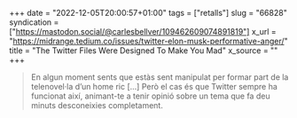 +++
date = "2022-12-05T20:00:57+01:00"
tags = ["retalls"]
slug = "66828"
syndication = ["https://mastodon.social/@carlesbellver/109462609074891819"]
x_url = "https://midrange.tedium.co/issues/twitter-elon-musk-performative-anger/"
title = "The Twitter Files Were Designed To Make You Mad"
x_source = ""
+++


> En algun moment sents que estàs sent manipulat per formar part de la telenovel·la d’un home ric […] Però el cas és que Twitter sempre ha funcionat així, animant-te a tenir opinió sobre un tema que fa deu minuts desconeixies completament.
